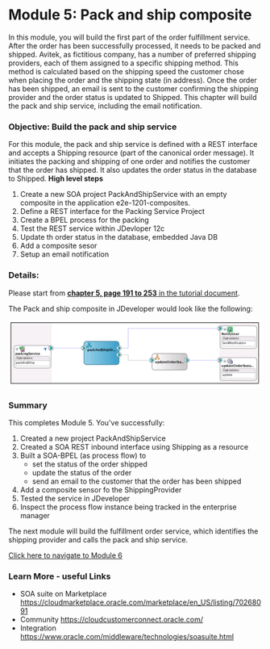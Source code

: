 # Module 5: Pack and ship composite

In this module, you will build the first part of the order fulfillment service. After the order has been successfully processed, it needs to be packed and shipped. Avitek, as fictitious company, has a number of preferred shipping providers, each of them assigned to a specific shipping method. This method is calculated based on the shipping speed the customer chose when placing the order and the shipping state (in address).
Once the order has been shipped, an email is sent to the customer confirming the shipping provider and the order status is updated to Shipped.
This chapter will build the pack and ship service, including the email notification.

### **Objective**: Build the pack and ship service
For this module, the pack and ship service is defined with a REST interface and accepts a Shipping resource (part of the canonical order message). It initiates the packing and shipping of one order and notifies the customer that the order has shipped. It also updates the order status in the database to Shipped.
**High level steps**

1. Create a new SOA project PackAndShipService with an empty composite in the application e2e-1201-composites.
2. Define a REST interface for the Packing Service Project
3. Create a BPEL process for the packing
4. Test the REST service within JDevloper 12c
5. Update th order status in the database, embedded Java DB
6. Add a composite sesor
7. Setup an email notification

### Details: ###   
Please start from <ins> **chapter 5, page 191 to 253** in the tutorial document</ins>.

The Pack and ship composite in JDeveloper would look like the following:

![](images/5/PackShipService.png)


### **Summary**

This completes Module 5. You've successfully:

1. Created a new project PackAndShipService
2. Created a SOA REST inbound interface using Shipping as a resource
3. Built a SOA-BPEL (as process flow) to
   * set the status of the order shipped
   * update the status of the order
   * send an email to the customer that the order has been shipped
4. Add a composite sensor fo the ShippingProvider
5. Tested the service in JDeveloper
6. Inspect the process flow instance being tracked in the enterprise manager


 The next module will build the fulfillment order service, which identifies the shipping provider and calls the pack and ship service.

[Click here to navigate to Module 6](6-order-fullfilment.md)

### **Learn More - useful Links** ###

- SOA suite on Marketplace  https://cloudmarketplace.oracle.com/marketplace/en_US/listing/70268091
- Community  https://cloudcustomerconnect.oracle.com/
- Integration https://www.oracle.com/middleware/technologies/soasuite.html
